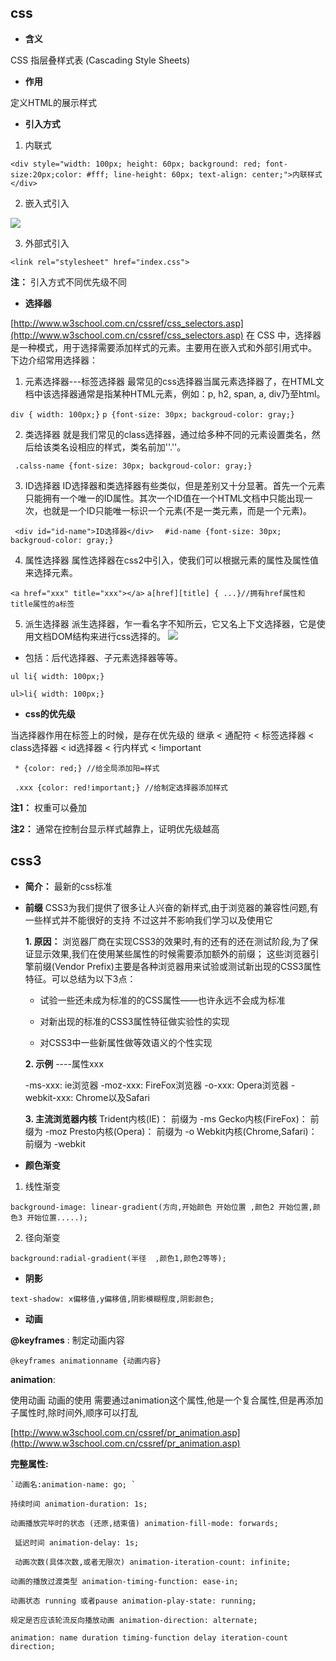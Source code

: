 ## css

* **含义**

CSS 指层叠样式表 (Cascading Style Sheets)

* **作用**

定义HTML的展示样式

* **引入方式**
 
 1. 内联式
  
  `<div style="width: 100px; height: 60px; background: red; font-size:20px;color: #fff; line-height: 60px; text-align: center;">内联样式</div>`
  
  2. 嵌入式引入
  
 ![](https://upload-images.jianshu.io/upload_images/7525071-7a88b93a10a06fea.png?imageMogr2/auto-orient/strip%7CimageView2/2/w/1240)
 
 3. 外部式引入

`<link rel="stylesheet" href="index.css">`

**注：** 引入方式不同优先级不同
   
* **选择器**

[http://www.w3school.com.cn/cssref/css_selectors.asp](http://www.w3school.com.cn/cssref/css_selectors.asp)
在 CSS 中，选择器是一种模式，用于选择需要添加样式的元素。主要用在嵌入式和外部引用式中。
下边介绍常用选择器：
   1. 元素选择器---标签选择器
最常见的css选择器当属元素选择器了，在HTML文档中该选择器通常是指某种HTML元素，例如：p, h2, span, a, div乃至html。

`div { width: 100px;}`
`p {font-size: 30px; backgroud-color: gray;}`

   2. 类选择器
就是我们常见的class选择器，通过给多种不同的元素设置类名，然后给该类名设相应的样式，类名前加''.''。

` .calss-name {font-size: 30px; backgroud-color: gray;}`

   3. ID选择器
ID选择器和类选择器有些类似，但是差别又十分显著。首先一个元素只能拥有一个唯一的ID属性。其次一个ID值在一个HTML文档中只能出现一次，也就是一个ID只能唯一标识一个元素(不是一类元素，而是一个元素)。

`  <div id="id-name">ID选择器</div>  `
` #id-name {font-size: 30px; backgroud-color: gray;}`

   4. 属性选择器
属性选择器在css2中引入，使我们可以根据元素的属性及属性值来选择元素。

`<a href="xxx" title="xxx"></a>`
`a[href][title] { ...}//拥有href属性和title属性的a标签`

   5. 派生选择器
派生选择器，乍一看名字不知所云，它又名上下文选择器，它是使用文档DOM结构来进行css选择的。
![](https://upload-images.jianshu.io/upload_images/7525071-f42ed83f4d97c03e.png?imageMogr2/auto-orient/strip%7CimageView2/2/w/1240)
   
 * 包括：后代选择器、子元素选择器等等。
    
`ul li{ width: 100px;}`

`ul>li{ width: 100px;}`


* **css的优先级**

当选择器作用在标签上的时候，是存在优先级的
继承 < 通配符 < 标签选择器  <  class选择器  <  id选择器 < 行内样式 <  !important

` * {color: red;} //给全局添加阳=样式`

` .xxx {color: red!important;} //给制定选择器添加样式`
 
**注1：**  权重可以叠加

**注2：**  通常在控制台显示样式越靠上，证明优先级越高

## css3
* **简介：** 最新的css标准

* **前缀**
CSS3为我们提供了很多让人兴奋的新样式,由于浏览器的兼容性问题,有一些样式并不能很好的支持 不过这并不影响我们学习以及使用它

  **1. 原因：** 浏览器厂商在实现CSS3的效果时,有的还有的还在测试阶段,为了保证显示效果,我们在使用某些属性的时候需要添加额外的前缀；
这些浏览器引擎前缀(Vendor Prefix)主要是各种浏览器用来试验或测试新出现的CSS3属性特征。可以总结为以下3点：

    * 试验一些还未成为标准的的CSS属性——也许永远不会成为标准
    
    * 对新出现的标准的CSS3属性特征做实验性的实现
    
    * 对CSS3中一些新属性做等效语义的个性实现

  **2. 示例** ----属性xxx
  
  -ms-xxx:  ie浏览器
  -moz-xxx:  FireFox浏览器
  -o-xxx:  Opera浏览器
  -webkit-xxx:  Chrome以及Safari

  **3. 主流浏览器内核**
  Trident内核(IE)： 前缀为 -ms
  Gecko内核(FireFox)： 前缀为 -moz
  Presto内核(Opera)： 前缀为 -o
  Webkit内核(Chrome,Safari)： 前缀为 -webkit

* **颜色渐变**
1. 线性渐变

`background-image: linear-gradient(方向,开始颜色 开始位置 ,颜色2 开始位置,颜色3 开始位置.....);`


2. 径向渐变

`background:radial-gradient(半径  ,颜色1,颜色2等等);`

* **阴影**

`text-shadow: x偏移值,y偏移值,阴影模糊程度,阴影颜色;`

* **动画**

**@keyframes** :  制定动画内容

`@keyframes animationname {动画内容}`

**animation**: 

使用动画 动画的使用 需要通过animation这个属性,他是一个复合属性,但是再添加子属性时,除时间外,顺序可以打乱

[http://www.w3school.com.cn/cssref/pr_animation.asp](http://www.w3school.com.cn/cssref/pr_animation.asp)

**完整属性:**

    `动画名:animation-name: go; `
   
   `持续时间
    animation-duration: 1s;`
  
  `动画播放完毕时的状态 (还原,结束值)
    animation-fill-mode: forwards;`
  
  ` 延迟时间
    animation-delay: 1s;`
  
  ` 动画次数(具体次数,或者无限次)
    animation-iteration-count: infinite;`
  
  `动画的播放过渡类型
    animation-timing-function: ease-in;`
   
   `动画状态 running 或者pause
    animation-play-state: running;`
   
   `规定是否应该轮流反向播放动画
    animation-direction: alternate;`

   `animation: name duration timing-function delay iteration-count direction;`

